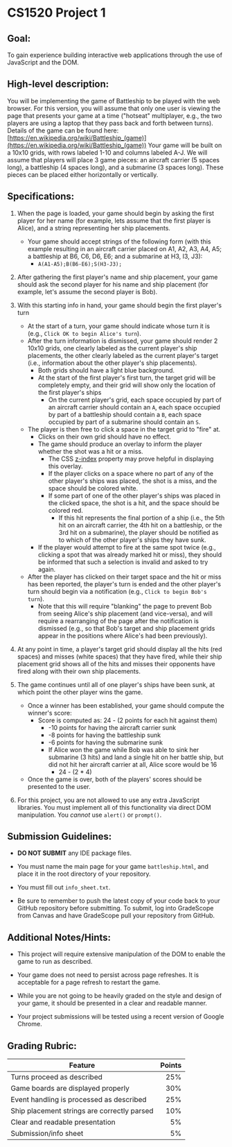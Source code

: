 # CS1520 Project 1

## Goal:
To gain experience building interactive web applications through the use of
JavaScript and the DOM.

## High-level description:
You will be implementing the game of Battleship to be played with the web
browser.  For this version, you will assume that only one user is viewing the
page that presents your game at a time ("hotseat" multiplayer, e.g., the two
players are using a laptop that they pass back and forth between turns).
Details of the game can be found here:
[https://en.wikipedia.org/wiki/Battleship_(game)](https://en.wikipedia.org/wiki/Battleship_(game))
Your game will be built on a 10x10 grids, with rows labeled 1-10 and columns
labeled A-J.  We will assume that players will place 3 game pieces:  an
aircraft carrier (5 spaces long), a battleship (4 spaces long), and a submarine
(3 spaces long).  These pieces can be placed either horizontally or
vertically.

## Specifications:
1. When the page is loaded, your game should begin by asking the first player
  for her name (for example, lets assume that the first player is Alice), and a
  string representing her ship placements.
	* Your game should accept strings of the following form (with this example
	  resulting in an aircraft carrier placed on A1, A2,
	  A3, A4, A5; a battleship at B6, C6, D6, E6; and a submarine at H3, I3,
	  J3):
		* `A(A1-A5);B(B6-E6);S(H3-J3);`

1. After gathering the first player's name and ship placement, your game should
  ask the second player for his name and ship placement (for example, let's
  assume the second player is Bob).

1. With this starting info in hand, your game should begin the first player's
  turn
	* At the start of a turn, your game should indicate whose turn it is (e.g.,
	  `Click OK to begin Alice's turn`).
	* After the turn information is dismissed, your game should render 2 10x10
	  grids, one clearly labeled as the current player's ship placements, the
	  other clearly labeled as the current player's target (i.e., information
	  about the other player's ship placements).
		* Both grids should have a light blue background.
		* At the start of the first player's first turn, the target grid will
		  be completely empty, and their grid will show only the location of
		  the first player's ships
			* On the current player's grid, each space occupied by part of an
			  aircraft carrier should contain an `A`, each space occupied by
			  part of a battleship should contain a `B`, each space occupied by
			  part of a submarine should contain an `S`.
	* The player is then free to click a space in the target grid to "fire" at.
		* Clicks on their own grid should have no effect.
		* The game should produce an overlay to inform the player whether the
		  shot was a hit or a miss.
			* The CSS
			  [z-index](https://developer.mozilla.org/en-US/docs/Web/CSS/z-index)
			  property may prove helpful in displaying this overlay.
			* If the player clicks on a space where no part of any of the other
			  player's ships was placed, the shot is a miss, and the space
			  should be colored white.
			* If some part of one of the other player's ships was placed in the
			  clicked space, the shot is a hit, and the space should be colored
			  red.
				* If this hit represents the final portion of a ship (i.e., the
				  5th hit on an aircraft carrier, the 4th hit on a battleship,
				  or the 3rd hit on a submarine), the player should be notified
				  as to which of the other player's ships they have sunk.
		* If the player would attempt to fire at the same spot twice (e.g.,
		  clicking a spot that was already marked hit or miss), they should be
		  informed that such a selection is invalid and asked to try again.
	* After the player has clicked on their target space and the hit or miss
	  has been reported, the player's turn is ended and the other player's turn
	  should begin via a notification (e.g., `Click to begin Bob's turn`).
		* Note that this will require "blanking" the page to prevent Bob from
		  seeing Alice's ship placement (and vice-versa), and will require a
		  rearranging of the page after the notification is dismissed (e.g., so
		  that Bob's target and ship placement grids appear in the positions
		  where Alice's had been previously).

1. At any point in time, a player's target grid should display all the hits
  (red spaces) and misses (white spaces) that they have fired, while their ship
  placement grid shows all of the hits and misses their opponents have fired
  along with their own ship placements.

1. The game continues until all of one player's ships have been sunk, at which
  point the other player wins the game.
	* Once a winner has been established, your game should compute the winner's
	  score:
		* Score is computed as:  24 - (2 points for each hit against them)
			* -10 points for having the aircraft carrier sunk
			* -8 points for having the battleship sunk
			* -6 points for having the submarine sunk
			* If Alice won the game while Bob was able to sink her submarine (3
			  hits) and land a single hit on her battle ship, but did not hit
			  her aircraft carrier at all, Alice score would be 16
				* 24 - (2 * 4)
	* Once the game is over, both of the players' scores should be presented to
	  the user.

1. For this project, you are not allowed to use any extra JavaScript libraries.
  You must implement all of this functionality via direct DOM manipulation. You
  *cannot* use `alert()` or `prompt()`.

## Submission Guidelines:
* **DO NOT SUBMIT** any IDE package files.

* You must name the main page for your game `battleship.html`, and place it in
  the root directory of your repository.

* You must fill out `info_sheet.txt`.

* Be sure to remember to push the latest copy of your code back to your GitHub
	repository before submitting. To submit, log into GradeScope from Canvas and
	have GradeScope pull your repository from GitHub.

## Additional Notes/Hints:
* This project will require extensive manipulation of the DOM to enable the
  game to run as described.

* Your game does not need to persist across page refreshes. It is acceptable
  for a page refresh to restart the game.

* While you are not going to be heavily graded on the style and design of your
  game, it should be presented in a clear and readable manner.

* Your project submissions will be tested using a recent version of Google
  Chrome.

## Grading Rubric:
| Feature | Points
| ------- | ------:
| Turns proceed as described | 25%
| Game boards are displayed properly | 30%
| Event handling is processed as described | 25%
| Ship placement strings are correctly parsed | 10%
| Clear and readable presentation | 5%
| Submission/info sheet | 5%

